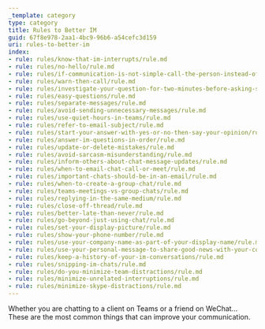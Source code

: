```yaml
---
_template: category
type: category
title: Rules to Better IM
guid: 67f8e978-2aa1-4bc9-96b6-a54cefc3d159
uri: rules-to-better-im
index:
- rule: rules/know-that-im-interrupts/rule.md
- rule: rules/no-hello/rule.md
- rule: rules/if-communication-is-not-simple-call-the-person-instead-of-im/rule.md
- rule: rules/warn-then-call/rule.md
- rule: rules/investigate-your-question-for-two-minutes-before-asking-someone-on-im/rule.md
- rule: rules/easy-questions/rule.md
- rule: rules/separate-messages/rule.md
- rule: rules/avoid-sending-unnecessary-messages/rule.md
- rule: rules/use-quiet-hours-in-teams/rule.md
- rule: rules/refer-to-email-subject/rule.md
- rule: rules/start-your-answer-with-yes-or-no-then-say-your-opinion/rule.md
- rule: rules/answer-im-questions-in-order/rule.md
- rule: rules/update-or-delete-mistakes/rule.md
- rule: rules/avoid-sarcasm-misunderstanding/rule.md
- rule: rules/inform-others-about-chat-message-updates/rule.md
- rule: rules/when-to-email-chat-call-or-meet/rule.md
- rule: rules/important-chats-should-be-in-an-email/rule.md
- rule: rules/when-to-create-a-group-chat/rule.md
- rule: rules/teams-meetings-vs-group-chats/rule.md
- rule: rules/replying-in-the-same-medium/rule.md
- rule: rules/close-off-thread/rule.md
- rule: rules/better-late-than-never/rule.md
- rule: rules/go-beyond-just-using-chat/rule.md
- rule: rules/set-your-display-picture/rule.md
- rule: rules/show-your-phone-number/rule.md
- rule: rules/use-your-company-name-as-part-of-your-display-name/rule.md
- rule: rules/use-your-personal-message-to-share-good-news-with-your-contacts/rule.md
- rule: rules/keep-a-history-of-your-im-conversations/rule.md
- rule: rules/snipping-im-chats/rule.md
- rule: rules/do-you-minimize-team-distractions/rule.md
- rule: rules/minimize-unrelated-interruptions/rule.md
- rule: rules/minimize-skype-distractions/rule.md
---
```


Whether you are chatting to a client on Teams or a friend on WeChat... These are the most common things that can improve your communication.
